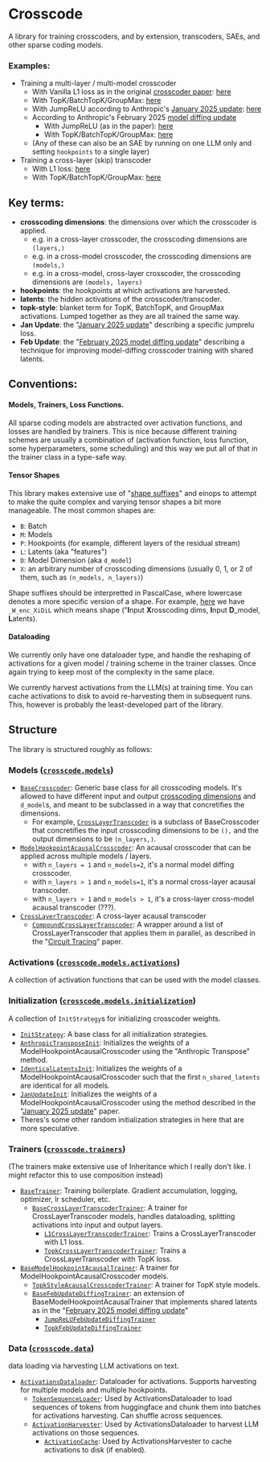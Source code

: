 # Crosscode

A library for training crosscoders, and by extension, transcoders, SAEs, and other sparse coding models.


### Examples:
- Training a multi-layer / multi-model crosscoder
    - With Vanilla L1 loss as in the original [crosscoder paper](https://transformer-circuits.pub/2024/crosscoders/index.html): [here](./crosscode/trainers/l1_crosscoder/run.py)
    - With TopK/BatchTopK/GroupMax: [here](./crosscode/trainers/topk_crosscoder/run.py)
    - With JumpReLU according to Anthropic's [January 2025 update](https://transformer-circuits.pub/2025/january-update/index.html): [here](./crosscode/trainers/jan_update_crosscoder/run.py)
    - According to Anthropic's February 2025 [model diffing update](https://transformer-circuits.pub/2025/crosscoder-diffing-update/index.html)
        - With JumpReLU (as in the paper): [here](./crosscode/trainers/feb_update_diffing_crosscoder/run_jumprelu.py)
        - With TopK/BatchTopK/GroupMax: [here](./crosscode/trainers/feb_update_diffing_crosscoder/topk_trainer.py)
    - (Any of these can also be an SAE by running on one LLM only and setting `hookpoints` to a single layer)
- Training a cross-layer (skip) transcoder
    - With L1 loss: [here](./crosscode/trainers/l1_crosslayer_trancoder/run.py)
    - With TopK/BatchTopK/GroupMax: [here](./crosscode/trainers/topk_cross_layer_transcoder/run.py)


## Key terms: 
- **crosscoding dimensions**: the dimensions over which the crosscoder is applied.
    - e.g. in a cross-layer crosscoder, the crosscoding dimensions are `(layers,)`
    - e.g. in a cross-model crosscoder, the crosscoding dimensions are `(models,)`
    - e.g. in a cross-model, cross-layer crosscoder, the crosscoding dimensions are `(models, layers)`
- **hookpoints**: the hookpoints at which activations are harvested.
- **latents**: the hidden activations of the crosscoder/transcoder.
- **topk-style**: blanket term for TopK, BatchTopK, and GroupMax activations. Lumped together as they are all trained the same way.
- **Jan Update**: the "[January 2025 update](https://transformer-circuits.pub/2025/january-update/index.html)" describing a specific jumprelu loss.
- **Feb Update**: the "[February 2025 model diffing update](https://transformer-circuits.pub/2025/crosscoder-diffing-update/index.html)" describing a technique for improving model-diffing crosscoder training with shared latents.


## Conventions:

#### Models, Trainers, Loss Functions.
All sparse coding models are abstracted over activation functions, and losses are handled by trainers. This is nice because different training schemes are usually a combination of (activation function, loss function, some hyperparameters, some scheduling) and this way we put all of that in the trainer class in a type-safe way.

#### Tensor Shapes
This library makes extensive use of "[shape suffixes](https://medium.com/@NoamShazeer/shape-suffixes-good-coding-style-f836e72e24fd)" and einops to attempt to make the quite complex and varying tensor shapes a bit more manageable. The most common shapes are:
- `B`: Batch
- `M`: Models
- `P`: Hookpoints (for example, different layers of the residual stream)
- `L`: Latents (aka "features")
- `D`: Model Dimension (aka `d_model`)
- `X`: an arbitrary number of crosscoding dimensions (usually 0, 1, or 2 of them, such as `(n_models, n_layers)`)

Shape suffixes should be interpretted in PascalCase, where lowercase denotes a more specific version of a shape. For example, [here](./crosscode/models/base_crosscoder.py#L51) we have `_W_enc_XiDiL` which means shape ("**I**nput **X**rosscoding dims, **I**nput **D**_model, **L**atents).

#### Dataloading
We currently only have one dataloader type, and handle the reshaping of activations for a given model / training scheme in the trainer classes. Once again trying to keep most of the complexity in the same place.

We currently harvest activations from the LLM(s) at training time. You can cache activations to disk to avoid re-harvesting them in subsequent runs. This, however is probably the least-developed part of the library.


## Structure

The library is structured roughly as follows:

### Models ([`crosscode.models`](./crosscode/models))
- [`BaseCrosscoder`](./crosscode/models/base_crosscoder.py): Generic base class for all crosscoding models. It's allowed to have different input and output [crosscoding dimensions](#key-terms) and `d_model`s, and meant to be subclassed in a way that concretifies the dimensions.
    - For example, [`CrossLayerTranscoder`](./crosscode/models/crosslayer_transcoder.py) is a subclass of BaseCrosscoder that concretifies the input crosscoding dimensions to be `(),` and the output dimensions to be `(n_layers,)`.
- [`ModelHookpointAcausalCrosscoder`](./crosscode/models/acausal_crosscoder.py): An acausal crosscoder that can be applied across multiple models / layers.
    - with `n_layers = 1` and `n_models=2`, it's a normal model diffing crosscoder.
    - with `n_layers > 1` and `n_models=1`, it's a normal cross-layer acausal transcoder.
    - with `n_layers > 1` and `n_models > 1`, it's a cross-layer cross-model acausal transcoder (???).
- [`CrossLayerTranscoder`](./crosscode/models/cross_layer_transcoder.py): A cross-layer acausal transcoder 
    - [`CompoundCrossLayerTranscoder`](./crosscode/models/compound_clt.py): A wrapper around a list of CrossLayerTranscoder that applies them in parallel, as described in the "[Circuit Tracing](https://transformer-circuits.pub/2025/attribution-graphs/methods.html)" paper.

### Activations ([`crosscode.models.activations`](./crosscode/models/activations))

A collection of activation functions that can be used with the model classes.

### Initialization ([`crosscode.models.initialization`](./crosscode/models/initialization))

A collection of `InitStrategy`s for initializing crosscoder weights.
- [`InitStrategy`](./crosscode/models/initialization/init_strategy.py): A base class for all initialization strategies.
- [`AnthropicTransposeInit`](./crosscode/models/initialization/anthropic_transpose.py): Initializes the weights of a ModelHookpointAcausalCrosscoder using the "Anthropic Transpose" method.
- [`IdenticalLatentsInit`](./crosscode/models/initialization/diffing_identical_latents.py): Initializes the weights of a ModelHookpointAcausalCrosscoder such that the first `n_shared_latents` are identical for all models.
- [`JanUpdateInit`](./crosscode/models/initialization/jan_update_init.py): Initializes the weights of a ModelHookpointAcausalCrosscoder using the method described in the "[January 2025 update](https://transformer-circuits.pub/2025/january-update/index.html)" paper.
- Theres's some other random initialization strategies in here that are more speculative.

### Trainers ([`crosscode.trainers`](./crosscode/trainers))

(The trainers make extensive use of Inheritance which I really don't like. I might refactor this to use composition instead)
- [`BaseTrainer`](./crosscode/trainers/base_trainer.py): Training boilerplate. Gradient accumulation, logging, optimizer, lr scheduler, etc.
    - [`BaseCrossLayerTranscoderTrainer`](./crosscode/trainers/base_crosslayer_transcoder_trainer.py): A trainer for CrossLayerTranscoder models, handles dataloading, splitting activations into input and output layers.
        - [`L1CrossLayerTranscoderTrainer`](./crosscode/trainers/l1_crosslayer_trancoder/trainer.py): Trains a CrossLayerTranscoder with L1 loss.
        - [`TopkCrossLayerTranscoderTrainer`](./crosscode/trainers/topk_cross_layer_transcoder/trainer.py): Trains a CrossLayerTranscoder with TopK loss.
- [`BaseModelHookpointAcausalTrainer`](./crosscode/trainers/base_acausal_trainer.py): A trainer for ModelHookpointAcausalCrosscoder models.
    - [`TopkStyleAcausalCrosscoderTrainer`](./crosscode/trainers/topk_crosscoder/trainer.py): A trainer for TopK style models.
    - [`BaseFebUpdateDiffingTrainer`](./crosscode/trainers/base_diffing_trainer.py): an extension of BaseModelHookpointAcausalTrainer that implements shared latents as in the "[February 2025 model diffing update](https://transformer-circuits.pub/2025/crosscoder-diffing-update/index.html)"
        - [`JumpReLUFebUpdateDiffingTrainer`](./crosscode/trainers/feb_update_diffing_crosscoder/jumprelu_trainer.py)
        - [`TopkFebUpdateDiffingTrainer`](./crosscode/trainers/feb_update_diffing_crosscoder/topk_trainer.py)


### Data ([`crosscode.data`](./crosscode/data))

data loading via harvesting LLM activations on text.
- [`ActivationsDataloader`](./crosscode/data/activations_dataloader.py): Dataloader for activations. Supports harvesting for multiple models and multiple hookpoints.
    - [`TokenSequenceLoader`](./crosscode/data/token_loader.py): Used by ActivationsDataloader to load sequences of tokens from huggingface and chunk them into batches for activations harvesting. Can shuffle across sequences.
    - [`ActivationHarvester`](./crosscode/data/activation_harvester.py): Used by ActivationsDataloader to harvest LLM activations on those sequences.
        - [`ActivationCache`](./crosscode/data/activation_cache.py): Used by ActivationsHarvester to cache activations to disk (if enabled).
